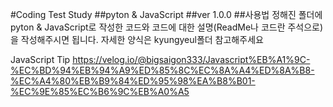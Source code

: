 #Coding Test Study
##pyton & JavaScript
##ver 1.0.0 ##사용법
정해진 폴더에
pyton & JavaScript로 작성한 코드와
코드에 대한 설명(ReadMe나 코드란 주석으로)을 작성해주시면 됩니다.
자세한 양식은 kyungyeul폴더 참고해주세요

JavaScript Tip
https://velog.io/@bigsaigon333/Javascript%EB%A1%9C-%EC%BD%94%EB%94%A9%ED%85%8C%EC%8A%A4%ED%8A%B8-%EC%A4%80%EB%B9%84%ED%95%98%EA%B8%B01-%EC%9E%85%EC%B6%9C%EB%A0%A5
